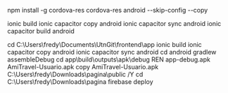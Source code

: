 npm install -g cordova-res
cordova-res android --skip-config --copy

ionic build
ionic capacitor copy android
ionic capacitor sync android
ionic capacitor build android




cd C:\Users\fredy\Documents\UtnGit\frontend\app
ionic build
ionic capacitor copy android
ionic capacitor sync android
cd android
gradlew assembleDebug
cd app\build\outputs\apk\debug
REN app-debug.apk AmiTravel-Usuario.apk
copy AmiTravel-Usuario.apk C:\Users\fredy\Downloads\pagina\public /Y
cd C:\Users\fredy\Downloads\pagina
firebase deploy

